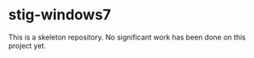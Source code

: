 # stig-windows7

This is a skeleton repository. No significant work has been done on this project yet.
